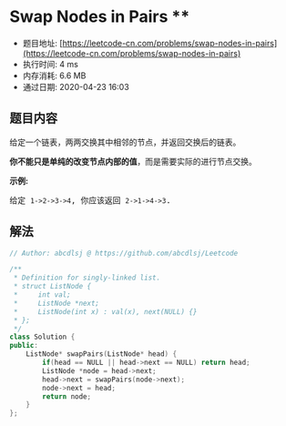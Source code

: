 # Swap Nodes in Pairs **
- 题目地址: [https://leetcode-cn.com/problems/swap-nodes-in-pairs](https://leetcode-cn.com/problems/swap-nodes-in-pairs)
- 执行时间: 4 ms
- 内存消耗: 6.6 MB
- 通过日期: 2020-04-23 16:03

## 题目内容
<p>给定一个链表，两两交换其中相邻的节点，并返回交换后的链表。</p>

<p><strong>你不能只是单纯的改变节点内部的值</strong>，而是需要实际的进行节点交换。</p>



<p><strong>示例:</strong></p>

<pre>给定 <code>1->2->3->4</code>, 你应该返回 <code>2->1->4->3</code>.
</pre>


## 解法
```cpp
// Author: abcdlsj @ https://github.com/abcdlsj/Leetcode

/**
 * Definition for singly-linked list.
 * struct ListNode {
 *     int val;
 *     ListNode *next;
 *     ListNode(int x) : val(x), next(NULL) {}
 * };
 */
class Solution {
public:
    ListNode* swapPairs(ListNode* head) {
        if(head == NULL || head->next == NULL) return head;
        ListNode *node = head->next;
        head->next = swapPairs(node->next);
        node->next = head;
        return node;
    }
};

```